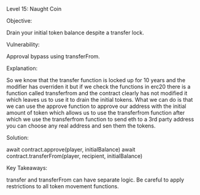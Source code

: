 Level 15: Naught Coin

Objective:

Drain your initial token balance despite a transfer lock.

Vulnerability:

Approval bypass using transferFrom.

Explanation:

So we know that the transfer function is locked up for 10 years and the modifier has overriden it but if we check the functions in erc20 there is a function called transferfrom and the contract clearly has not modified it which leaves us to use it to drain the initial tokens.
What we can do is that we can use the approve function to approve our address with the initial amount of token which allows us to use the transferfrom function after which we use the transferfrom function to send eth to a 3rd party address you can choose any real address and sen them the tokens.

Solution:

await contract.approve(player, initialBalance)
await contract.transferFrom(player, recipient, initialBalance)

Key Takeaways:

transfer and transferFrom can have separate logic.
Be careful to apply restrictions to all token movement functions.
